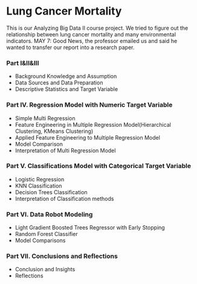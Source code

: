 # Lung Cancer Mortality
This is our Analyzing Big Data II course project. We tried to figure out the relationship between lung cancer mortality and many environmental indicators.
MAY 7: Good News, the professor emailed us and said he wanted to transfer our report into a research paper.

### Part I&II&III
- Background Knowledge and Assumption
- Data Sources and Data Preparation
- Descriptive Statistics and Target Variable


### Part IV. Regression Model with Numeric Target Variable
- Simple Multi Regression
- Feature Engineering in Multiple Regression Model(Hierarchical Clustering, KMeans Clustering)
- Applied Feature Engineering to Multiple Regression Model
- Model Comparison
- Interpretation of Multi Regression Model

### Part V. Classifications Model with Categorical Target Variable
- Logistic Regression
- KNN Classification
- Decision Trees Classification
- Interpretation of Classification methods

### Part VI. Data Robot Modeling
- Light Gradient Boosted Trees Regressor with Early Stopping
- Random Forest Classifier
- Model Comparisons

### Part VII. Conclusions and Reflections
- Conclusion and Insights
- Reflections	
